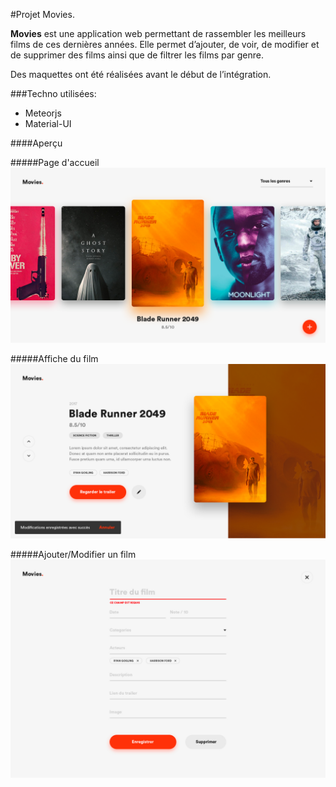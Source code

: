 #Projet Movies.

<b>Movies</b> est une application web permettant de rassembler les meilleurs films de ces dernières années.
Elle permet d’ajouter, de voir, de modifier et de supprimer des films ainsi que de filtrer les films par genre.

Des maquettes ont été réalisées avant le début de l’intégration.


###Techno utilisées:
* Meteorjs
* Material-UI

####Aperçu

#####Page d'accueil
![Listing_films](Listing_films.png)

#####Affiche du film
![Page_film](Page_film.png)

#####Ajouter/Modifier un film
![Create_Edit_films](Create_Edit_films.jpg)
